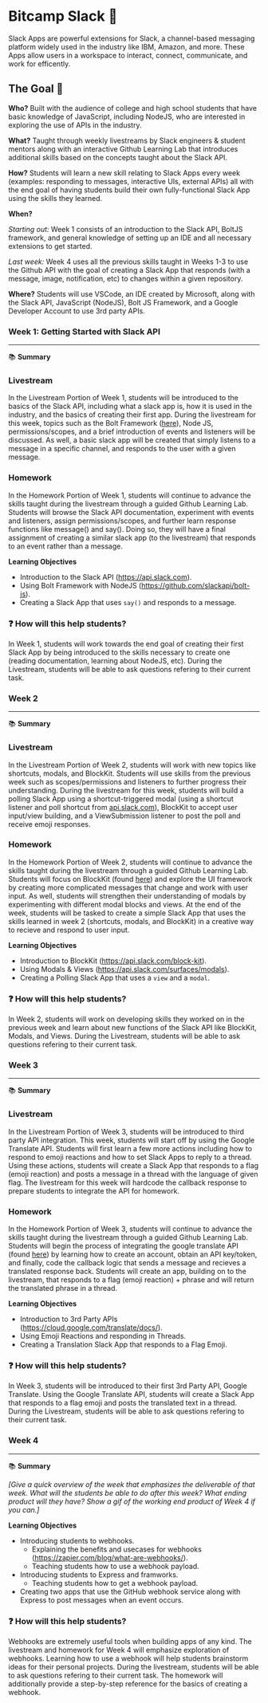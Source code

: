 
# Bitcamp Slack 💬

Slack Apps are powerful extensions for Slack, a channel-based messaging platform widely used in the industry like IBM, Amazon, and more. These Apps allow users in a workspace to interact, connect, communicate, and work for efficently.

## The Goal 🥅
**Who?** Built with the audience of college and high school students that have basic knowledge of JavaScript, including NodeJS, who are interested in exploring the use of APIs in the industry.

**What?** Taught through weekly livestreams by Slack engineers & student mentors along with an interactive Github Learning Lab that introduces additional skills based on the concepts taught about the Slack API.

**How?** Students will learn a new skill relating to Slack Apps every week (examples: responding to messages, interactive UIs, external APIs) all with the end goal of having students build their own fully-functional Slack App using the skills they learned.

**When?** 

*Starting out:* Week 1 consists of an introduction to the Slack API, BoltJS framework, and general knowledge of setting up an IDE and all necessary extensions to get started.

*Last week:* Week 4 uses all the previous skills taught in Weeks 1-3 to use the Github API with the goal of creating a Slack App that responds (with a message, image, notification, etc) to changes within a given repository.

**Where?** Students will use VSCode, an IDE created by Microsoft, along with the Slack API, JavaScript (NodeJS), Bolt JS Framework, and a Google Developer Account to use 3rd party APIs.


###  **Week 1: Getting Started with Slack API**
***

📚 **Summary**

### Livestream

In the Livestream Portion of Week 1, students will be introduced to the basics of the Slack API, including what a slack app is, how it is used in the industry, and the basics of creating their first app. During the livestream for this week, topics such as the Bolt Framework ([here](https://slack.dev/bolt-js/tutorial/getting-started "Bolt Framework")), Node JS, permissions/scopes, and a brief introduction of events and listeners will be discussed. As well, a basic slack app will be created that simply listens to a message in a specific channel, and responds to the user with a given message.

### Homework

In the Homework Portion of Week 1, students will continue to advance the skills taught during the livestream through a guided Github Learning Lab. Students will browse the Slack API documentation, experiment with events and listeners, assign permissions/scopes, and further learn response functions like message() and say(). Doing so, they will have a final assignment of creating a similar slack app (to the livestream) that responds to an event rather than a message.

**Learning Objectives**

- Introduction to the Slack API (https://api.slack.com).
- Using Bolt Framework with NodeJS (https://github.com/slackapi/bolt-js).
- Creating a Slack App that uses `say()` and responds to a message.

###  ❓ How will this help students?

In Week 1, students will work towards the end goal of creating their first Slack App by being introduced to the skills necessary to create one (reading documentation, learning about NodeJS, etc). During the Livestream, students will be able to ask questions refering to their current task.

### **Week 2**
***

📚 **Summary**

### Livestream

In the Livestream Portion of Week 2, students will work with new topics like shortcuts, modals, and BlockKit. Students will use skills from the previous week such as scopes/permissions and listeners to further progress their understanding. During the livestream for this week, students will build a polling Slack App using a shortcut-triggered modal (using a shortcut listener and poll shortcut from [api.slack.com](http//api.slack.com "Slack API")), BlockKit to accept user input/view building, and a ViewSubmission listener to post the poll and receive emoji responses.

### Homework

In the Homework Portion of Week 2, students will continue to advance the skills taught during the livestream through a guided Github Learning Lab. Students will focus on BlockKit (found [here](https://api.slack.com/block-kit "here")) and explore the UI framework by creating more complicated messages that change and work with user input. As well, students will strengthen their understanding of modals by experimenting with different modal blocks and views. At the end of the week, students will be tasked to create a simple Slack App that uses the skills learned in week 2 (shortcuts, modals, and BlockKit) in a creative way to recieve and respond to user input.

**Learning Objectives**

- Introduction to BlockKit (https://api.slack.com/block-kit).
- Using Modals & Views (https://api.slack.com/surfaces/modals).
- Creating a Polling Slack App that uses a `view` and a `modal`.

###  ❓ How will this help students?

In Week 2, students will work on developing skills they worked on in the previous week and learn about new functions of the Slack API like BlockKit, Modals, and Views. During the Livestream, students will be able to ask questions refering to their current task.

### **Week 3**
***

:books: **Summary**

### Livestream

In the Livestream Portion of Week 3, students will be introduced to third party API integration. This week, students will start off by using the Google Translate API. Students will first learn a few more actions including how to respond to emoji reactions and how to set Slack Apps to reply to a thread. Using these actions, students will create a Slack App that responds to a flag (emoji reaction) and posts a message in a thread with the language of given flag. The livestream for this week will hardcode the callback response to prepare students to integrate the API for homework.

### Homework

In the Homework Portion of Week 3, students will continue to advance the skills taught during the livestream through a guided Github Learning Lab. Students will begin the process of integrating the google translate API (found [here](https://cloud.google.com/translate/docs/ "here")) by learning how to create an account, obtain an API key/token, and finally, code the callback logic that sends a message and recieves a translated response back. Students will create an app, building on to the livestream, that responds to a flag (emoji reaction) + phrase and will return the translated phrase in a thread.

**Learning Objectives**

- Introduction to 3rd Party APIs (https://cloud.google.com/translate/docs/).
- Using Emoji Reactions and responding in Threads.
- Creating a Translation Slack App that responds to a Flag Emoji.

###  ❓ How will this help students?

In Week 3, students will be introduced to their first 3rd Party API, Google Translate. Using the Google Translate API, students will create a Slack App that responds to a flag emoji and posts the translated text in a thread. During the Livestream, students will be able to ask questions refering to their current task.

### **Week 4**
***

:books: **Summary**

*[Give a quick overview of the week that emphasizes the deliverable of that week. What will the students be able to do after this week? What ending product will they have? Show a gif of the working end product of Week 4 if you can.]*

**Learning Objectives**

- Introducing students to webhooks.
  - Explaining the benefits and usecases for webhooks (https://zapier.com/blog/what-are-webhooks/).
  - Teaching students how to use a webhook payload.
- Introducing students to Express and framworks.
  - Teaching students how to get a webhook payload.
- Creating two apps that use the GitHub webhook service along with Express to post messages when an event occurs.



###  ❓ How will this help students?

Webhooks are extremely useful tools when building apps of any kind. The livestream and homework for Week 4 will emphasize exploration of webhooks. Learning how to use a webhook will help students brainstorm ideas for their personal projects. During the livestream, students will be able to ask questions refering to their current task. The homework will additionally provide a step-by-step reference for the basics of creating a webhook.
